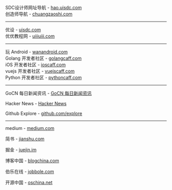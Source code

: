 SDC设计师网址导航 - [hao.uisdc.com](https://hao.uisdc.com/)  
创造师导航 - [chuangzaoshi.com](http://chuangzaoshi.com/)  

---

优设 - [uisdc.com](https://www.uisdc.com/)  
优优教程网 - [uiiiuiii.com](https://uiiiuiii.com/)  

---

玩 Android - [wanandroid.com](http://wanandroid.com/)  
Golang 开发者社区 - [golangcaff.com](https://golangcaff.com/)  
iOS 开发者社区 - [ioscaff.com](https://ioscaff.com/)  
vuejs 开发者社区 - [vuejscaff.com](https://vuejscaff.com/)  
Python 开发者社区 - [pythoncaff.com](https://pythoncaff.com/)  

---

GoCN 每日新闻资讯 - [GoCN 每日新闻资讯](https://gocn.vip/explore/category-14)

Hacker News - [Hacker News](https://news.ycombinator.com/)

Github Explore - [github.com/explore](https://github.com/explore)

---

medium - [medium.com](https://medium.com/)

简书 - [jianshu.com](https://www.jianshu.com/)

掘金 - [juejin.im](https://juejin.im/)

博客中国 - [blogchina.com](http://www.blogchina.com/)

伯乐在线 - [jobbole.com](http://www.jobbole.com/)

开源中国 - [oschina.net](https://www.oschina.net/)